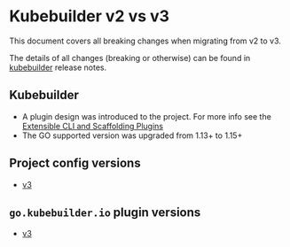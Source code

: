 # Kubebuilder v2 vs v3

This document covers all breaking changes when migrating from v2 to v3.

The details of all changes (breaking or otherwise) can be found in [kubebuilder](https://github.com/kubernetes-sigs/kubebuilder/releases) release notes.

## Kubebuilder

- A plugin design was introduced to the project. For more info see the [Extensible CLI and Scaffolding Plugins][plugins-phase1-design-doc]
- The GO supported version was upgraded from 1.13+ to 1.15+

## Project config versions

- [v3][project-v3]

## `go.kubebuilder.io` plugin versions

- [v3][plugin-v3]

[plugins-phase1-design-doc]: https://github.com/kubernetes-sigs/kubebuilder/blob/master/designs/extensible-cli-and-scaffolding-plugins-phase-1.md
[project-v3]:/migration/project/v2_v3.md
[plugin-v3]:/migration/plugin/v2_v3.md
